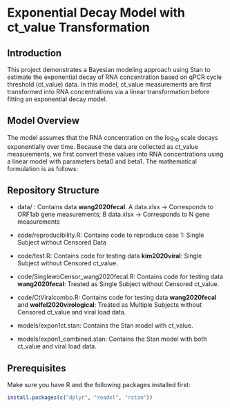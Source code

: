 # Exponential Decay Model with ct_value Transformation

## Introduction

This project demonstrates a Bayesian modeling approach using Stan to estimate the exponential decay of RNA concentration based on qPCR cycle threshold (ct_value) data. In this model, ct_value measurements are first transformed into RNA concentrations via a linear transformation before fitting an exponential decay model.

## Model Overview

The model assumes that the RNA concentration on the log$_{10}$ scale decays exponentially over time. Because the data are collected as ct_value measurements, we first convert these values into RNA concentrations using a linear model with parameters beta0 and beta1. The mathematical formulation is as follows:


## Repository Structure
-   data/ : Contains data **wang2020fecal**. A data.xlsx → Corresponds to ORF1ab gene measurements; B data.xlsx → Corresponds to N gene measurements

-   code/reproducibility.R: Contains code to reproduce case 1: Single Subject without Censored Data 
-   code/test.R: Contains code for testing data **kim2020viral**: Single Subject without Censored ct_value. 
-   code/SinglewoCensor_wang2020fecal.R: Contains code for testing data **wang2020fecal**: Treated as Single Subject without Censored ct_value. 
-   code/CtViralcombo.R: Contains code for testing data **wang2020fecal** and **wolfel2020virological**: Treated as Multiple Subjects without Censored ct_value and viral load data. 
-   models/expon1ct.stan: Contains the Stan model with ct_value.
-   models/expon1_combined.stan: Contains the Stan model with both ct_value and viral load data.

## Prerequisites

Make sure you have R and the following packages installed first:

``` r
install.packages(c("dplyr", "readxl", "rstan"))
```
